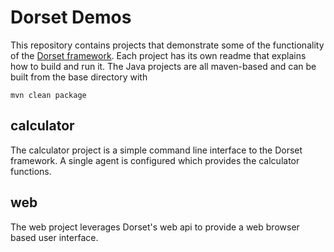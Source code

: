 
Dorset Demos
================
This repository contains projects that demonstrate some of the functionality of the [Dorset framework](https://github.com/DorsetProject/dorset-framework). Each project has its own readme that explains how to build and run it. The Java projects are all maven-based and can be built from the base directory with
```
mvn clean package
```

calculator
-------------
The calculator project is a simple command line interface to the Dorset framework. A single agent is configured which provides the calculator functions.

web
------------
The web project leverages Dorset's web api to provide a web browser based user interface. 

